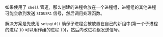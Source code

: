 如果使用了 `shell` 管道，那么创建的进程会放在一个进程组，进程组的其他进程可能会收到发送 `SIGUSR1` 信号，然后调用处理函数。

解决方案是先使用 `setpgid()` 确保子进程会被放置在自己的新组中(第一个子进程的进程 `ID` 可以用作组的进程 `ID`)，然后向改进程组发送信号。